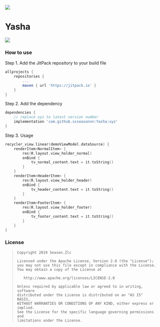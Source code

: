 ![](https://raw.githubusercontent.com/ssseasonnn/Yasha/master/yasha.png)


# Yasha


[![](https://jitpack.io/v/ssseasonnn/Yasha.svg)](https://jitpack.io/#ssseasonnn/Yasha)

### How to use

Step 1. Add the JitPack repository to your build file
```gradle
allprojects {
    repositories {
        ...
        maven { url 'https://jitpack.io' }
    }
}
```

Step 2. Add the dependency

```gradle
dependencies {
    // replace xyz to latest version number
	implementation 'com.github.ssseasonnn:Yasha:xyz'
}
```

Step 3. Usage


```kotlin
recycler_view.linear(demoViewModel.dataSource) {
    renderItem<NormalItem> {
        res(R.layout.view_holder_normal)
        onBind {
            tv_normal_content.text = it.toString()
        }
    }
    renderItem<HeaderItem> {
        res(R.layout.view_holder_header)
        onBind {
            tv_header_content.text = it.toString()
        }
    }
    renderItem<FooterItem> {
        res(R.layout.view_holder_footer)
        onBind {
            tv_footer_content.text = it.toString()
        }
    }
}    
```


### License

> ```
> Copyright 2019 Season.Zlc
>
> Licensed under the Apache License, Version 2.0 (the "License");
> you may not use this file except in compliance with the License.
> You may obtain a copy of the License at
>
>    http://www.apache.org/licenses/LICENSE-2.0
>
> Unless required by applicable law or agreed to in writing, software
> distributed under the License is distributed on an "AS IS" BASIS,
> WITHOUT WARRANTIES OR CONDITIONS OF ANY KIND, either express or implied.
> See the License for the specific language governing permissions and
> limitations under the License.
> ```